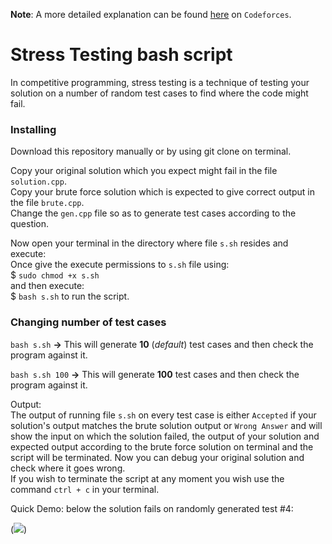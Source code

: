 **Note**: A more detailed explanation can be found [here](https://codeforces.com/blog/entry/78985) on `Codeforces`.
# Stress Testing bash script

In competitive programming, stress testing is a technique of testing your solution on a number
of random test cases to find where the code might fail. 

### Installing
Download this repository manually or by using git clone on terminal.

Copy your original solution which you expect might fail in the file `solution.cpp`. <br>
Copy your brute force solution which is expected to give correct output in the file `brute.cpp`. <br>
Change the `gen.cpp` file so as to generate test cases according to the question. <br>

Now open your terminal in the directory where file `s.sh` resides and execute:<br>
Once give the execute permissions to `s.sh` file using: <br>
$ `sudo chmod +x s.sh` <br>
and then execute: <br>
$ `bash s.sh` to run the script.

### Changing number of test cases
`bash s.sh`
**->** This will generate **10** (_default_) test cases and then check the program against it.

`bash s.sh 100`
**->** This will generate **100** test cases and then check the program against it.

Output:<br> The output of running file `s.sh` on every test case is either `Accepted` if your solution's output matches the brute solution output or `Wrong Answer` and will show the input on which the solution failed, the output of your solution and expected output according to the brute force solution on terminal and the script will be terminated. Now you can debug your original solution and check where it goes wrong. <br>
If you wish to terminate the script at any moment you wish use the command `ctrl + c` in your terminal.<br>

Quick Demo: below the solution fails on randomly generated test #4: <br>

(![ ](https://imagehost.imageupload.net/2020/06/17/Screenshot-from-2020-06-18-01-47-25.png))
